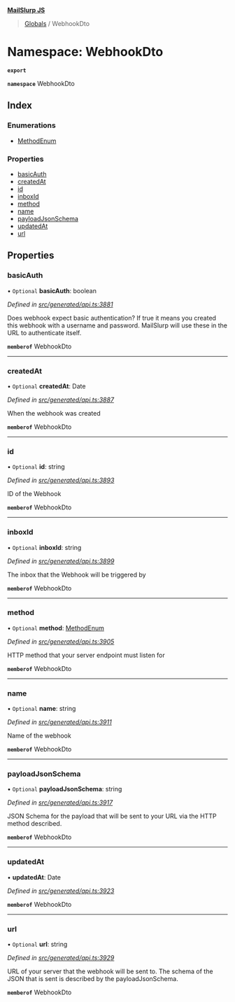 **[MailSlurp JS](../README.md)**

> [Globals](../README.md) / WebhookDto

# Namespace: WebhookDto

**`export`** 

**`namespace`** WebhookDto

## Index

### Enumerations

* [MethodEnum](../enums/webhookdto.methodenum.md)

### Properties

* [basicAuth](webhookdto.md#basicauth)
* [createdAt](webhookdto.md#createdat)
* [id](webhookdto.md#id)
* [inboxId](webhookdto.md#inboxid)
* [method](webhookdto.md#method)
* [name](webhookdto.md#name)
* [payloadJsonSchema](webhookdto.md#payloadjsonschema)
* [updatedAt](webhookdto.md#updatedat)
* [url](webhookdto.md#url)

## Properties

### basicAuth

• `Optional` **basicAuth**: boolean

*Defined in [src/generated/api.ts:3881](https://github.com/mailslurp/mailslurp-client/blob/359c034/src/generated/api.ts#L3881)*

Does webhook expect basic authentication? If true it means you created this webhook with a username and password. MailSlurp will use these in the URL to authenticate itself.

**`memberof`** WebhookDto

___

### createdAt

• `Optional` **createdAt**: Date

*Defined in [src/generated/api.ts:3887](https://github.com/mailslurp/mailslurp-client/blob/359c034/src/generated/api.ts#L3887)*

When the webhook was created

**`memberof`** WebhookDto

___

### id

• `Optional` **id**: string

*Defined in [src/generated/api.ts:3893](https://github.com/mailslurp/mailslurp-client/blob/359c034/src/generated/api.ts#L3893)*

ID of the Webhook

**`memberof`** WebhookDto

___

### inboxId

• `Optional` **inboxId**: string

*Defined in [src/generated/api.ts:3899](https://github.com/mailslurp/mailslurp-client/blob/359c034/src/generated/api.ts#L3899)*

The inbox that the Webhook will be triggered by

**`memberof`** WebhookDto

___

### method

• `Optional` **method**: [MethodEnum](../enums/webhookdto.methodenum.md)

*Defined in [src/generated/api.ts:3905](https://github.com/mailslurp/mailslurp-client/blob/359c034/src/generated/api.ts#L3905)*

HTTP method that your server endpoint must listen for

**`memberof`** WebhookDto

___

### name

• `Optional` **name**: string

*Defined in [src/generated/api.ts:3911](https://github.com/mailslurp/mailslurp-client/blob/359c034/src/generated/api.ts#L3911)*

Name of the webhook

**`memberof`** WebhookDto

___

### payloadJsonSchema

• `Optional` **payloadJsonSchema**: string

*Defined in [src/generated/api.ts:3917](https://github.com/mailslurp/mailslurp-client/blob/359c034/src/generated/api.ts#L3917)*

JSON Schema for the payload that will be sent to your URL via the HTTP method described.

**`memberof`** WebhookDto

___

### updatedAt

•  **updatedAt**: Date

*Defined in [src/generated/api.ts:3923](https://github.com/mailslurp/mailslurp-client/blob/359c034/src/generated/api.ts#L3923)*

**`memberof`** WebhookDto

___

### url

• `Optional` **url**: string

*Defined in [src/generated/api.ts:3929](https://github.com/mailslurp/mailslurp-client/blob/359c034/src/generated/api.ts#L3929)*

URL of your server that the webhook will be sent to. The schema of the JSON that is sent is described by the payloadJsonSchema.

**`memberof`** WebhookDto
